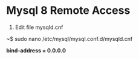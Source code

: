 # Mysql 8 Remote Access

1. Edit file mysqld.cnf

~$ sudo nano /etc/mysql/mysql.conf.d/mysqld.cnf

**bind-address = 0.0.0.0**

